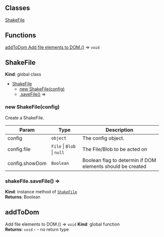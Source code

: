 ## Classes

<dl>
<dt><a href="#ShakeFile">ShakeFile</a></dt>
<dd></dd>
</dl>

## Functions

<dl>
<dt><a href="#addToDom
Add file elements to DOM.">addToDom
Add file elements to DOM.()</a> ⇒ <code>void</code></dt>
<dd></dd>
</dl>

<a name="ShakeFile"></a>

## ShakeFile
**Kind**: global class  

* [ShakeFile](#ShakeFile)
    * [new ShakeFile(config)](#new_ShakeFile_new)
    * [.saveFile()](#ShakeFile+saveFile) ⇒

<a name="new_ShakeFile_new"></a>

### new ShakeFile(config)
Create a ShakeFile.


| Param | Type | Description |
| --- | --- | --- |
| config | <code>object</code> | The config object. |
| config.file | <code>File</code> \| <code>Blob</code> \| <code>null</code> | The File/Blob to be acted on |
| config.showDom | <code>Boolean</code> | Boolean flag to determin if DOM elements should be created |

<a name="ShakeFile+saveFile"></a>

### shakeFile.saveFile() ⇒
**Kind**: instance method of [<code>ShakeFile</code>](#ShakeFile)  
**Returns**: Boolean  
<a name="addToDom
Add file elements to DOM."></a>

## addToDom
Add file elements to DOM.() ⇒ <code>void</code>
**Kind**: global function  
**Returns**: <code>void</code> - - no return type  
